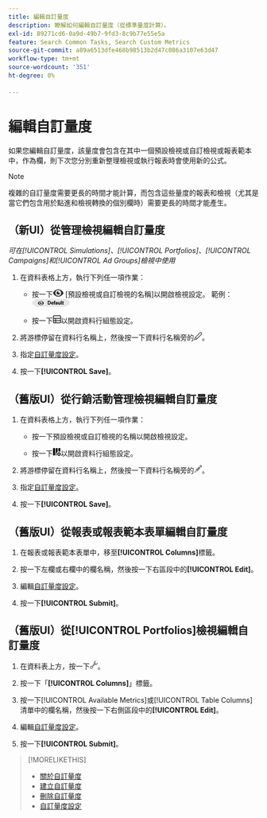 ```yaml
---
title: 編輯自訂量度
description: 瞭解如何編輯自訂量度（從標準量度計算）。
exl-id: 89271cd6-0a9d-49b7-9fd3-8c9b77e55e5a
feature: Search Common Tasks, Search Custom Metrics
source-git-commit: a89a6513dfe468b98513b2d47c086a3107e63d47
workflow-type: tm+mt
source-wordcount: '351'
ht-degree: 0%

---
```


# 編輯自訂量度

如果您編輯自訂量度，該量度會包含在其中一個預設檢視或自訂檢視或報表範本中，作為欄，則下次您分別重新整理檢視或執行報表時會使用新的公式。

>[!NOTE]
>
>複雜的自訂量度需要更長的時間才能計算，而包含這些量度的報表和檢視（尤其是當它們包含用於點進和檢視轉換的個別欄時）需要更長的時間才能產生。

## （新UI）從管理檢視編輯自訂量度

*可在[!UICONTROL Simulations]、[!UICONTROL Portfolios]、[!UICONTROL Campaigns]和[!UICONTROL Ad Groups]檢視中使用*

1. 在資料表格上方，執行下列任一項作業：

   * 按一下![檢視選擇器](/help/search-social-commerce/assets/view.png "檢視選擇器") \[預設檢視或自訂檢視的名稱\]以開啟檢視設定。 範例： ![範例檢視](/help/search-social-commerce/assets/view-selector-example.png "範例檢視")

   * 按一下![自訂資料行](/help/search-social-commerce/assets/custom-columns-new.png "自訂資料行")以開啟資料行組態設定。

1. 將游標停留在資料行名稱上，然後按一下資料行名稱旁的![編輯](/help/search-social-commerce/assets/edit-new.png "編輯")。

1. 指定[自訂量度設定](custom-metric-settings.md)。

1. 按一下&#x200B;**[!UICONTROL Save]**。

## （舊版UI）從行銷活動管理檢視編輯自訂量度

1. 在資料表格上方，執行下列任一項作業：

   * 按一下預設檢視或自訂檢視的名稱以開啟檢視設定。

   * 按一下![自訂資料行](/help/search-social-commerce/assets/custom-columns.png "自訂資料行")以開啟資料行組態設定。

1. 將游標停留在資料行名稱上，然後按一下資料行名稱旁的![編輯](/help/search-social-commerce/assets/edit.png "編輯")。

1. 指定[自訂量度設定](custom-metric-settings.md)。

1. 按一下&#x200B;**[!UICONTROL Save]**。

## （舊版UI）從報表或報表範本表單編輯自訂量度

1. 在報表或報表範本表單中，移至&#x200B;**[!UICONTROL Columns]**&#x200B;標籤。

1. 按一下左欄或右欄中的欄名稱，然後按一下右區段中的&#x200B;**[!UICONTROL Edit]**。

1. 編輯[自訂量度設定](custom-metric-settings.md)。

1. 按一下&#x200B;**[!UICONTROL Submit]**。

## （舊版UI）從[!UICONTROL Portfolios]檢視編輯自訂量度

1. 在資料表上方，按一下![編輯選取的檢視](/help/search-social-commerce/assets/view-settings.png "編輯選取的檢視")。

1. 按一下「**[!UICONTROL Columns]**」標籤。

1. 按一下[!UICONTROL Available Metrics]或[!UICONTROL Table Columns]清單中的欄名稱，然後按一下右側區段中的&#x200B;**[!UICONTROL Edit]**。

1. 編輯[自訂量度設定](custom-metric-settings.md)。

1. 按一下&#x200B;**[!UICONTROL Submit]**。

>[!MORELIKETHIS]
>
>* [關於自訂量度](custom-metric-about.md)
>* [建立自訂量度](custom-metric-create.md)
>* [刪除自訂量度](custom-metric-delete.md)
>* [自訂量度設定](custom-metric-settings.md)
